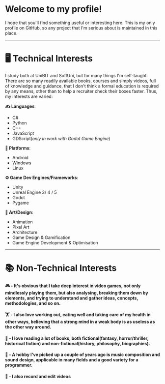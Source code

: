 # Welcome to my profile!

I hope that you'll find something useful or interesting here. This is my only profile on GitHub, so any project that I'm serious about is maintained in this place. 

---

# 🖥️ Technical Interests
I study both at UniBIT and SoftUni, but for many things I'm self-taught. There are so many readily available books, courses and simply videos, full of knowledge and guidance, that I don't think a formal education is required by any means, other than to help a recruiter check their boxes faster. Thus, my interests are varied:

**✍️ Languages**:
* C#
* Python
* C++
* JavaScript
* GDScript(_only in work with Godot Game Engine_)

**📱 Platforms**:
* Android
* Windows
* Linux

**⚙️ Game Dev Engines/Frameworks**:
* Unity
* Unreal Engine 3/ 4 / 5
* Godot
* Pygame

**🎨 Art/Design**:
* Animation
* Pixel Art
* Architecture
* Game Design & Gamification
* Game Engine Development & Optimisation

---

# 📚 Non-Technical Interests
#### 🎮 - It's obvious that I take deep interest in video games, not only mindlessly playing them, but also analysing, breaking them down by elements, and trying to understand and gather ideas, concepts, methodologies, and so on. 

#### 🏋️ - I also love working out, eating well and taking care of my health in other ways, believing that a strong mind in a weak body is as useless as the other way around.

#### 📖 - I love reading a lot of books, both fictional(fantasy, horror/thriller, historical fiction) and non-fictional(history, philosophy, biographies).

#### 🎹 - A hobby I've picked up a couple of years ago is music composition and sound design, applicable in many fields and a good variety for a programmer.

#### 🎥 - I also record and edit videos



<!--
Here are some ideas to get you started:
[![Header](https://raw.githubusercontent.com/Zhilkata/Zhilkata/Zhilkata/readme_header.png "Header")] - да се направи лого в Inkscape + banner

